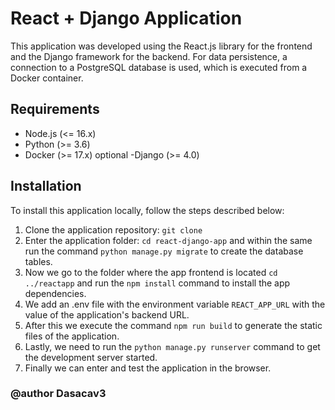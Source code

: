# React + Django Application

This application was developed using the React.js library for the frontend and the Django framework for the backend. For data persistence, a connection to a PostgreSQL database is used, which is executed from a Docker container.

## Requirements

- Node.js (<= 16.x)
- Python (>= 3.6)
- Docker (>= 17.x) optional
-Django (>= 4.0)

## Installation

To install this application locally, follow the steps described below:

1. Clone the application repository: `git clone`
2. Enter the application folder: `cd react-django-app` and within the same run the command `python manage.py migrate` to create the database tables.
3. Now we go to the folder where the app frontend is located `cd ../reactapp` and run the `npm install` command to install the app dependencies.
4. We add an .env file with the environment variable `REACT_APP_URL` with the value of the application's backend URL.
5. After this we execute the command `npm run build` to generate the static files of the application.
6. Lastly, we need to run the `python manage.py runserver` command to get the development server started.
7. Finally we can enter and test the application in the browser.


### __@author__ Dasacav3
